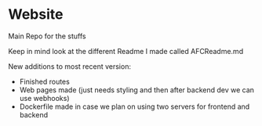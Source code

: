 # Website
Main Repo for the stuffs

Keep in mind look at the different Readme I made called AFCReadme.md

New additions to most recent version:
- Finished routes
- Web pages made (just needs styling and then after backend dev we can use webhooks)
- Dockerfile made in case we plan on using two servers for frontend and backend
